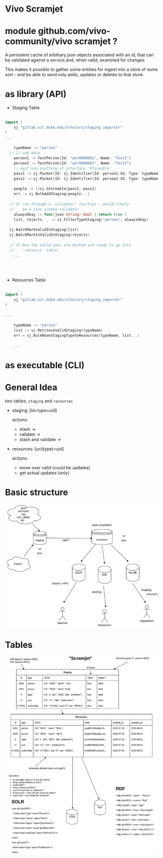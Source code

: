 # Vivo Scramjet

# module github.com/vivo-community/vivo scramjet ?

A persistent cache of arbitrary json objects associated with 
an id, that can be validated against a service and, when valid,
examined for changes.

This makes it possible to gather some entities for ingest into
a store of some sort - and be able to send only adds, updates or
deletes to that store.

# as library (API)

* Staging Table

```go

import (
	sj "gitlab.oit.duke.edu/scholars/staging_importer"
)
...

	typeName := "person"
  // 1) add data
	person1 := TestPerson{Id: "per0000001", Name: "Test1"}
	person2 := TestPerson{Id: "per0000002", Name: "Test2"}
	// must use anything of interface 'Storeable'
	pass1 := sj.Packet{Id: sj.Identifier{Id: person1.Id, Type: typeName}, Obj: person1}
	pass2 := sj.Packet{Id: sj.Identifier{Id: person2.Id, Type: typeName}, Obj: person2}

	people := []sj.Storeable{pass1, pass2}
	err := sj.BulkAddStaging(people...)

  // 2) run through a 'validator' function - would likely
  //    be a json schema validator
	alwaysOkay := func(json string) bool { return true }
	list, rejects, _ := sj.FilterTypeStaging("person", alwaysOkay)

  sj.BatchMarkValidInStaging(list)
  sj.BatchMarkInValidInStaging(rejects)

  // 3) Now the valid ones are marked and ready to go into
  //    'resource' table
    ...


    
```

* Resources Table

```go

import (
	sj "gitlab.oit.duke.edu/scholars/staging_importer"
)

...

	typeName := "person"
	list := sj.RetrieveValidStaging(typeName)
	err = sj.BulkMoveStagingTypeToResources(typeName, list...)

    ...

```

# as executable (CLI)


# General Idea

two tables, `staging` and `resources`

* staging: [id+type=uid]

  actions:
  * stash ->
  * validate -> 
  * stash and validate ->

* resources: [uri(type)=uid]

  actions:
  * move over valid (could be updates)
  * get actual updates (only)


# Basic structure
![image of basic structure](docs/ScramjetBasic.png "A diagram of basic ideas")


# Tables
![image of tables](docs/ScramjetTables.png "A diagram of table structure")